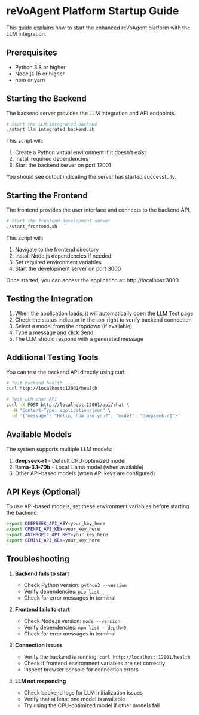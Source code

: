 # reVoAgent Platform Startup Guide

This guide explains how to start the enhanced reVoAgent platform with the LLM integration.

## Prerequisites

- Python 3.8 or higher
- Node.js 16 or higher
- npm or yarn

## Starting the Backend

The backend server provides the LLM integration and API endpoints.

```bash
# Start the LLM-integrated backend
./start_llm_integrated_backend.sh
```

This script will:
1. Create a Python virtual environment if it doesn't exist
2. Install required dependencies
3. Start the backend server on port 12001

You should see output indicating the server has started successfully.

## Starting the Frontend

The frontend provides the user interface and connects to the backend API.

```bash
# Start the frontend development server
./start_frontend.sh
```

This script will:
1. Navigate to the frontend directory
2. Install Node.js dependencies if needed
3. Set required environment variables
4. Start the development server on port 3000

Once started, you can access the application at:
http://localhost:3000

## Testing the Integration

1. When the application loads, it will automatically open the LLM Test page
2. Check the status indicator in the top-right to verify backend connection
3. Select a model from the dropdown (if available)
4. Type a message and click Send
5. The LLM should respond with a generated message

## Additional Testing Tools

You can test the backend API directly using curl:

```bash
# Test backend health
curl http://localhost:12001/health

# Test LLM chat API
curl -X POST http://localhost:12001/api/chat \
  -H "Content-Type: application/json" \
  -d '{"message": "Hello, how are you?", "model": "deepseek-r1"}'
```

## Available Models

The system supports multiple LLM models:

1. **deepseek-r1** - Default CPU-optimized model
2. **llama-3.1-70b** - Local Llama model (when available)
3. Other API-based models (when API keys are configured)

## API Keys (Optional)

To use API-based models, set these environment variables before starting the backend:

```bash
export DEEPSEEK_API_KEY=your_key_here
export OPENAI_API_KEY=your_key_here
export ANTHROPIC_API_KEY=your_key_here
export GEMINI_API_KEY=your_key_here
```

## Troubleshooting

1. **Backend fails to start**
   - Check Python version: `python3 --version`
   - Verify dependencies: `pip list`
   - Check for error messages in terminal

2. **Frontend fails to start**
   - Check Node.js version: `node --version`
   - Verify dependencies: `npm list --depth=0`
   - Check for error messages in terminal

3. **Connection issues**
   - Verify the backend is running: `curl http://localhost:12001/health`
   - Check if frontend environment variables are set correctly
   - Inspect browser console for connection errors

4. **LLM not responding**
   - Check backend logs for LLM initialization issues
   - Verify that at least one model is available
   - Try using the CPU-optimized model if other models fail